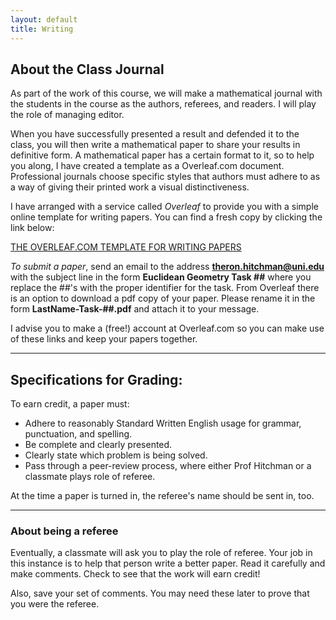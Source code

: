 ```yaml
---
layout: default
title: Writing
---
```



## About the Class Journal
As part of the work of this course, we will make a mathematical journal with
the students in the course as the authors, referees, and readers. I will play
the role of managing editor.

When you have successfully presented a result and defended it to the class,
you will then write a mathematical paper to share your results in definitive
form. A mathematical paper has a certain format to it, so to help you along,
I have created a template as a Overleaf.com document. Professional journals
choose specific styles that authors must adhere to as a way of giving their
printed work a visual distinctiveness.


I have arranged with a service called _Overleaf_ to provide you with a simple
online template for writing papers. You can find a fresh copy by clicking the
link below:

[THE OVERLEAF.COM TEMPLATE FOR WRITING PAPERS][template]


_To submit a paper_, send an email to the address **theron.hitchman@uni.edu**
with the subject line in the form **Euclidean Geometry Task ##** where you
replace the ##'s with the proper identifier for the task. From Overleaf there
is an option to download a pdf copy of your paper. Please rename it in the form
**LastName-Task-##.pdf** and attach it to your message.

I advise you to make a (free!) account at Overleaf.com so you can make use
of these links and keep your papers together.

[template]: https://www.overleaf.com/docs?template=transactions


---

## Specifications for Grading:

To earn credit, a paper must:

* Adhere to reasonably Standard Written English usage for grammar, punctuation, and spelling.
* Be complete and clearly presented.
* Clearly state which problem is being solved.
* Pass through a peer-review process, where either Prof Hitchman or a classmate plays role of
  referee.

At the time a paper is turned in, the referee's name should be sent in, too.

---
### About being a referee

Eventually, a classmate will ask you to play the role of referee. Your job in this instance
is to help that person write a better paper. Read it carefully and make comments.
Check to see that the work will earn credit!

Also, save your set of comments. You may need these later to prove that you were
the referee.
